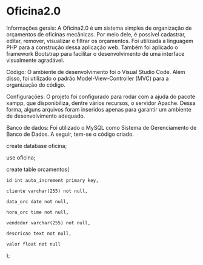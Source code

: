 # Oficina2.0

Informações gerais:
A Oficina2.0 é um sistema simples de organização de orçamentos de oficinas mecânicas. Por meio dele, é possível cadastrar, editar, remover, visualizar e filtrar os orçamentos. Foi utilizada a linguagem PHP para a construção dessa aplicação web. Também foi aplicado o framework Bootstrap para facilitar o desenvolvimento de uma interface visualmente agradável.

Código:
O ambiente de desenvolvimento foi o Visual Studio Code. Além disso, foi utilizado o padrão Model-View-Controller (MVC) para a organização do código.

Configurações:
O projeto foi configurado para rodar com a ajuda do pacote xampp, que disponibiliza, dentre vários recursos, o servidor Apache. Dessa forma, alguns arquivos foram inseridos apenas para garantir um ambiente de desenvolvimento adequado.

Banco de dados:
Foi utilizado o MySQL como Sistema de Gerenciamento de Banco de Dados. A seguir, tem-se o código criado.

create database oficina;

use oficina;

create table orcamentos(

	id int auto_increment primary key,
	
	cliente varchar(255) not null,
	
	data_orc date not null,
	
	hora_orc time not null,
	
	vendedor varchar(255) not null,
	
	descricao text not null,
	
	valor float not null
	
);
